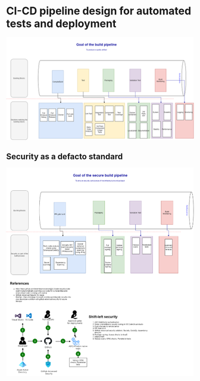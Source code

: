 # CI-CD pipeline design for automated tests and deployment

![Build Pipeline](.media/road-warriors-build.drawio.png)

## Security as a defacto standard

![Security in Build Pipeline](.media/security-build-pipeline.drawio.png)